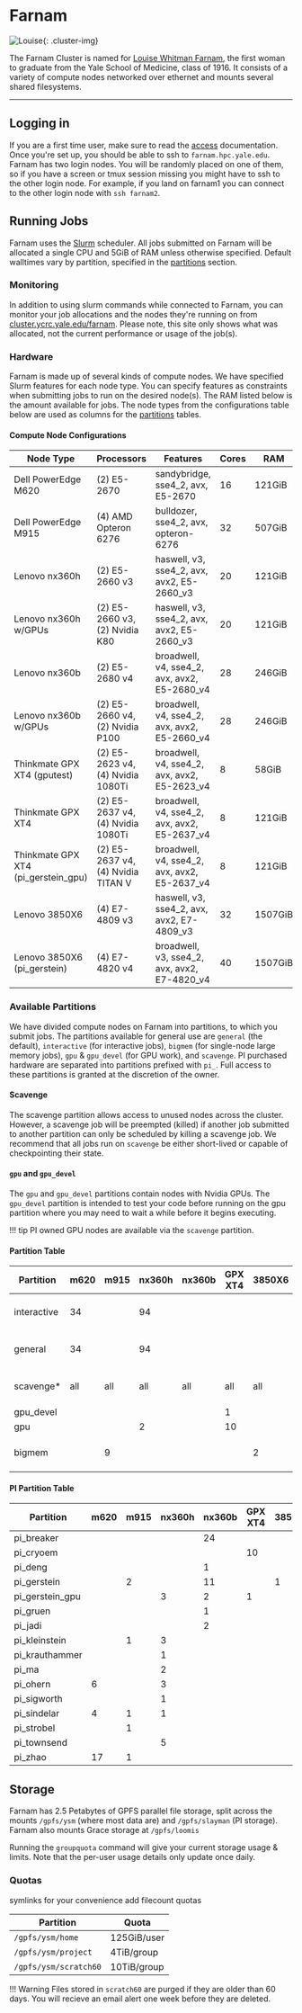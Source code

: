 # Farnam

![Louise](/img/Louise_Whitman_Farnam.jpg){: .cluster-img}

The Farnam Cluster is named for [Louise Whitman Farnam](http://archives.yalealumnimagazine.com/issues/2006_09/old_yale.html), the first woman to graduate from the Yale School of Medicine, class of 1916. It consists of a variety of compute nodes networked over ethernet and mounts several shared filesystems.

- - -

## Logging in

If you are a first time user, make sure to read the [access](/clusters-at-yale/access/index.md) documentation. Once you're set up, you should be able to ssh to `farnam.hpc.yale.edu`. Farnam has two login nodes. You will be randomly placed on one of them, so if you have a screen or tmux session missing you might have to ssh to the other login node. For example, if you land on farnam1 you can connect to the other login node with `ssh farnam2`.

## Running Jobs

Farnam uses the [Slurm](/clusters-at-yale/job-scheduling/slurm.md) scheduler. All jobs submitted on Farnam will be allocated a single CPU and 5GiB of RAM unless otherwise specified. Default walltimes vary by partition, specified in the [partitions](#partitions) section.

### Monitoring

In addition to using slurm commands while connected to Farnam, you can monitor your job allocations and the nodes they're running on from [cluster.ycrc.yale.edu/farnam](http://cluster.ycrc.yale.edu/farnam). Please note, this site only shows what was allocated, not the current performance or usage of the job(s).

### Hardware

Farnam is made up of several kinds of compute nodes. We have specified Slurm features for each node type. You can specify features as constraints when submitting jobs to run on the desired node(s). The RAM listed below is the amount available for jobs. The node types from the configurations table below are used as columns for the [partitions](#partitions) tables.

#### Compute Node Configurations

| Node Type                           | Processors                        | Features                                     | Cores | RAM     |
|-------------------------------------|-----------------------------------|----------------------------------------------|-------|---------|
| Dell PowerEdge M620                 | (2) E5-2670                       | sandybridge, sse4_2, avx, E5-2670            | 16    | 121GiB  |
| Dell PowerEdge M915                 | (4) AMD Opteron 6276              | bulldozer, sse4_2, avx, opteron-6276         | 32    | 507GiB  |
| Lenovo nx360h                       | (2) E5-2660 v3                    | haswell, v3, sse4_2, avx, avx2, E5-2660_v3   | 20    | 121GiB  |
| Lenovo nx360h w/GPUs                | (2) E5-2660 v3,(2) Nvidia K80     | haswell, v3, sse4_2, avx, avx2, E5-2660_v3   | 20    | 121GiB  |
| Lenovo nx360b                       | (2) E5-2680 v4                    | broadwell, v4, sse4_2, avx, avx2, E5-2680_v4 | 28    | 246GiB  |
| Lenovo nx360b w/GPUs                | (2) E5-2660 v4,(2) Nvidia P100    | broadwell, v4, sse4_2, avx, avx2, E5-2660_v4 | 28    | 246GiB  |
| Thinkmate GPX XT4 (gputest)         | (2) E5-2623 v4,(4) Nvidia 1080Ti  | broadwell, v4, sse4_2, avx, avx2, E5-2623_v4 | 8     | 58GiB   |
| Thinkmate GPX XT4                   | (2) E5-2637 v4,(4) Nvidia 1080Ti  | broadwell, v4, sse4_2, avx, avx2, E5-2637_v4 | 8     | 121GiB  |
| Thinkmate GPX XT4 (pi_gerstein_gpu) | (2) E5-2637 v4,(4) Nvidia TITAN V | broadwell, v4, sse4_2, avx, avx2, E5-2637_v4 | 8     | 121GiB  |
| Lenovo 3850X6                       | (4) E7-4809 v3                    | haswell, v3, sse4_2, avx, avx2, E7-4809_v3   | 32    | 1507GiB |
| Lenovo 3850X6 (pi_gerstein)         | (4) E7-4820 v4                    | broadwell, v3, sse4_2, avx, avx2, E7-4820_v4 | 40    | 1507GiB |

### Available Partitions

We have divided compute nodes on Farnam into partitions, to which you submit jobs. The partitions available for general use are `general` (the default), `interactive` (for interactive jobs), `bigmem` (for single-node large memory jobs), `gpu` & `gpu_devel` (for GPU work), and `scavenge`. PI purchased hardware are separated into partitions prefixed with `pi_`. Full access to these partitions is granted at the discretion of the owner.

#### Scavenge

The scavenge partition allows access to unused nodes across the cluster. However, a scavenge job will be preempted (killed) if another job submitted to another partition can only be scheduled by killing a scavenge job. We recommend that all jobs run on `scavenge` be either short-lived or capable of checkpointing their state.

#### `gpu` and `gpu_devel`

The `gpu` and `gpu_devel` partitions contain nodes with Nvidia GPUs. The `gpu_devel` partition is intended to test your code before running on the gpu partition where you may need to wait a while before it begins executing. 

!!! tip
    PI owned GPU nodes are available via the `scavenge` partition.

#### Partition Table

| Partition       | m620    | m915    | nx360h  | nx360b  | GPX XT4 | 3850X6 | Limits                      | Walltime default/max |
|-----------------|---------|---------|---------|---------|---------|--------|-----------------------------|----------------------|
| interactive     | 34      |         | 94      |         |         |        | 20 CPUs,256 GB RAM          | 1d/2d                |
| general         | 34      |         | 94      |         |         |        | 100 CPUs,640 GB RAM         | 1d/30d               |
| scavenge*       | all     | all     | all     | all     | all     | all    | 400 CPUs,2560 GB RAM        | 1d/7d                |
| gpu_devel       |         |         |         |         | 1       |        | 1 job                       | 10min/2hr            |
| gpu             |         |         | 2       |         | 10      |        |                             | 1d/2d                |
| bigmem          |         | 9       |         |         |         | 2      | 2 jobs, 32 CPUs,1532 GB RAM | 1d/7d                |

#### PI Partition Table

| Partition       | m620    | m915    | nx360h  | nx360b  | GPX XT4 | 3850X6 | Walltime default/max |
|-----------------|---------|---------|---------|---------|---------|--------|----------------------|
| pi_breaker      |         |         |         | 24      |         |        | 1d/14d               |
| pi_cryoem       |         |         |         |         | 10      |        | 1d/∞                 |
| pi_deng         |         |         |         | 1       |         |        | 1d/14d               |
| pi_gerstein     |         | 2       |         | 11      |         | 1      | 1d/14d               |
| pi_gerstein_gpu |         |         | 3       | 2       | 1       |        | 1d/14d               |
| pi_gruen        |         |         |         | 1       |         |        | 1d/14d               |
| pi_jadi         |         |         |         | 2       |         |        | 1d/14d               |
| pi_kleinstein   |         | 1       | 3       |         |         |        | 1d/14d               |
| pi_krauthammer  |         |         | 1       |         |         |        | 1d/14d               |
| pi_ma           |         |         | 2       |         |         |        | 1d/14d               |
| pi_ohern        | 6       |         | 3       |         |         |        | 1d/14d               |
| pi_sigworth     |         |         | 1       |         |         |        | 1d/14d               |
| pi_sindelar     | 4       | 1       | 1       |         |         |        | 1d/14d               |
| pi_strobel      |         | 1       |         |         |         |        | 1d/14d               |
| pi_townsend     |         |         | 5       |         |         |        | 1d/14d               |
| pi_zhao         | 17      | 1       |         |         |         |        | 1d/14d               |

## Storage

Farnam has 2.5 Petabytes of GPFS parallel file storage, split across the mounts `/gpfs/ysm` (where most data are) and `/gpfs/slayman` (PI storage). Farnam also mounts Grace storage at `/gpfs/loomis`

Running the `groupquota` command will give your current storage usage & limits. Note that the per-user usage details only update once daily.

### Quotas

symlinks for your convenience
add filecount quotas

| Partition             | Quota       |
|-----------------------|-------------|
| `/gpfs/ysm/home`      | 125GiB/user |
| `/gpfs/ysm/project`   | 4TiB/group  |
| `/gpfs/ysm/scratch60` | 10TiB/group |

!!! Warning
    Files stored in `scratch60` are purged if they are older than 60 days. You will recieve an email alert one week before they are deleted.

